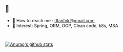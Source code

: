 
<!-- [![Website](https://img.shields.io/website?label=codeSTACKr.com&style=for-the-badge&url=https%3A%2F%2Fcodestackr.com)](https://codestackr.com)
[![Twitter Follow](https://img.shields.io/twitter/follow/codeSTACKr?color=1DA1F2&logo=twitter&style=for-the-badge)](https://twitter.com/intent/follow?original_referer=https%3A%2F%2Fgithub.com%2FcodeSTACKr&screen_name=codeSTACKr) -->

##  👋

<!-- - 🌱 I’m currently learning spring-boot, jpa, REST API -->
<!-- - 📝 Blog : https://woodcock.tistory.com -->
- :e-mail: How to reach me : tlfanfvk@gmail.com
- 🌱 Interest: Spring, ORM, OOP, Clean code, k8s, MSA


<br />

[![Anurag's github stats](https://github-readme-stats.vercel.app/api?username=brick0123&count_private=true&show_icons=true&hide=stars&theme=algolia)](https://github.com/anuraghazra/github-readme-stats)


<!--
**brick0123/brick0123** is a ✨ _special_ ✨ repository because its `README.md` (this file) appears on your GitHub profile.

Here are some ideas to get you started:

- 🔭 I’m currently working on ...
- 🌱 I’m currently learning ...
- 👯 I’m looking to collaborate on ...
- 🤔 I’m looking for help with ...
- 💬 Ask me about ...
- 📫 How to reach me: ...
- 😄 Pronouns: ...
- ⚡ Fun fact: ...
-->
